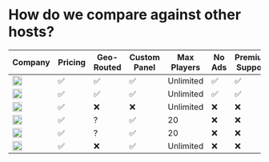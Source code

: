 # How do we compare against other hosts?

| Company | Pricing | Geo-Routed | Custom Panel | Max Players | No Ads | Premium Support | Mod Installer |
| ------- | --------------- | ---------- | ------------ | ----------- | ------ | --------------- | ------------- |
| <img src="https://cdn.actinium.cloud/logo.png" width="50%"/> | :white_check_mark: | :white_check_mark: | :white_check_mark: | Unlimited | :white_check_mark: | :white_check_mark: | :white_check_mark: |
| <img src="https://cdn.actinium.cloud/images/pebble.png" width="50%"/> | :white_check_mark: | :white_check_mark: | :white_check_mark: | Unlimited | :white_check_mark: | :white_check_mark: | :white_check_mark: |
| <img src="https://cdn.actinium.cloud/images/mcprohosting.png" width="50%"/> | :white_check_mark: | :x: | :x: | Unlimited | :x: | :x: | :x: |
| <img src="https://cdn.actinium.cloud/images/serverpro.png" width="50%"/> | :white_check_mark: | ? | :white_check_mark: | 20 | :x: | :x: | :white_check_mark: |
| <img src="https://cdn.actinium.cloud/images/ggservers.png" width="50%"/> | :white_check_mark: | ? | :white_check_mark: | 20 | :x: | :x: | :white_check_mark: |
| <img src="https://cdn.actinium.cloud/images/nodecraft.png" width="50%"/> | :white_check_mark: | :x: | :white_check_mark: | Unlimited | :x: | :x: | :x: |
